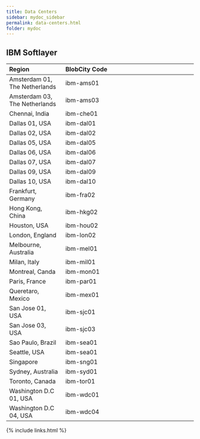 ```yaml
---
title: Data Centers
sidebar: mydoc_sidebar
permalink: data-centers.html
folder: mydoc
---
```


## IBM Softlayer

<table>
<colgroup>
<col width="30%" />
<col width="70%" />
</colgroup>
<thead>
<tr class="header">
<th align="left">Region</th>
<th align="left">BlobCity Code</th>
</tr>
</thead>
<tbody>
<tr><td>Amsterdam 01, The Netherlands </td><td>ibm-ams01 </td></tr>
<tr><td>Amsterdam 03, The Netherlands </td><td>ibm-ams03 </td></tr>
<tr><td>Chennai, India </td><td>ibm-che01 </td></tr>
<tr><td>Dallas 01, USA </td><td>ibm-dal01 </td></tr>
<tr><td>Dallas 02, USA </td><td>ibm-dal02 </td></tr>
<tr><td>Dallas 05, USA </td><td>ibm-dal05 </td></tr>
<tr><td>Dallas 06, USA </td><td>ibm-dal06 </td></tr>
<tr><td>Dallas 07, USA </td><td>ibm-dal07 </td></tr>
<tr><td>Dallas 09, USA </td><td>ibm-dal09 </td></tr>
<tr><td>Dallas 10, USA </td><td>ibm-dal10 </td></tr>
<tr><td>Frankfurt, Germany </td><td>ibm-fra02 </td></tr>
<tr><td>Hong Kong, China </td><td>ibm-hkg02 </td></tr>
<tr><td>Houston, USA </td><td>ibm-hou02 </td></tr>
<tr><td>London, England </td><td>ibm-lon02 </td></tr>
<tr><td>Melbourne, Australia </td><td>ibm-mel01 </td></tr>
<tr><td>Milan, Italy </td><td>ibm-mil01 </td></tr>
<tr><td>Montreal, Canda </td><td>ibm-mon01 </td></tr>
<tr><td>Paris, France </td><td>ibm-par01 </td></tr>
<tr><td>Queretaro, Mexico </td><td>ibm-mex01 </td></tr>
<tr><td>San Jose 01, USA </td><td>ibm-sjc01 </td></tr>
<tr><td>San Jose 03, USA </td><td>ibm-sjc03 </td></tr>
<tr><td>Sao Paulo, Brazil </td><td>ibm-sea01 </td></tr>
<tr><td>Seattle, USA </td><td>ibm-sea01 </td></tr>
<tr><td>Singapore </td><td>ibm-sng01 </td></tr>
<tr><td>Sydney, Australia </td><td>ibm-syd01 </td></tr>
<tr><td>Toronto, Canada </td><td>ibm-tor01 </td></tr>
<tr><td>Washington D.C 01, USA </td><td>ibm-wdc01 </td></tr>
<tr><td>Washington D.C 04, USA </td><td>ibm-wdc04 </td></tr>
</tbody>
</table>


{% include links.html %}
